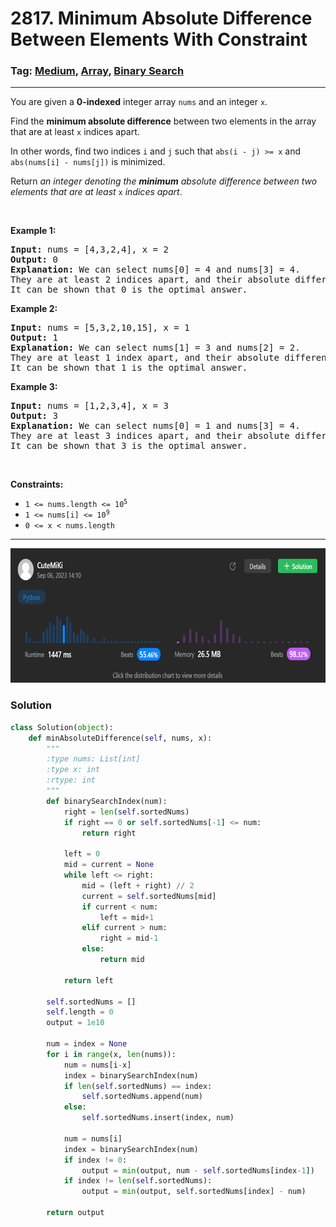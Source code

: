 # 2817. Minimum Absolute Difference Between Elements With Constraint
### Tag: [Medium](https://github.com/TheOnlyMiki/LeetCode-For-Fun/tree/main#medium-level), [Array](https://github.com/TheOnlyMiki/LeetCode-For-Fun/tree/main#array), [Binary Search](https://github.com/TheOnlyMiki/LeetCode-For-Fun/tree/main#binary-search)
---
<div class="px-5 pt-4"><div class="flex"></div><div class="xFUwe" data-track-load="description_content"><p>You are given a <strong>0-indexed</strong> integer array <code>nums</code> and an integer <code>x</code>.</p>

<p>Find the <strong>minimum absolute difference</strong> between two elements in the array that are at least <code>x</code> indices apart.</p>

<p>In other words, find two indices <code>i</code> and <code>j</code> such that <code>abs(i - j) &gt;= x</code> and <code>abs(nums[i] - nums[j])</code> is minimized.</p>

<p>Return<em> an integer denoting the <strong>minimum</strong> absolute difference between two elements that are at least</em> <code>x</code> <em>indices apart</em>.</p>

<p>&nbsp;</p>
<p><strong class="example">Example 1:</strong></p>

<pre><strong>Input:</strong> nums = [4,3,2,4], x = 2
<strong>Output:</strong> 0
<strong>Explanation:</strong> We can select nums[0] = 4 and nums[3] = 4. 
They are at least 2 indices apart, and their absolute difference is the minimum, 0. 
It can be shown that 0 is the optimal answer.
</pre>

<p><strong class="example">Example 2:</strong></p>

<pre><strong>Input:</strong> nums = [5,3,2,10,15], x = 1
<strong>Output:</strong> 1
<strong>Explanation:</strong> We can select nums[1] = 3 and nums[2] = 2.
They are at least 1 index apart, and their absolute difference is the minimum, 1.
It can be shown that 1 is the optimal answer.
</pre>

<p><strong class="example">Example 3:</strong></p>

<pre><strong>Input:</strong> nums = [1,2,3,4], x = 3
<strong>Output:</strong> 3
<strong>Explanation:</strong> We can select nums[0] = 1 and nums[3] = 4.
They are at least 3 indices apart, and their absolute difference is the minimum, 3.
It can be shown that 3 is the optimal answer.
</pre>

<p>&nbsp;</p>
<p><strong>Constraints:</strong></p>

<ul>
	<li><code>1 &lt;= nums.length &lt;= 10<sup>5</sup></code></li>
	<li><code>1 &lt;= nums[i] &lt;= 10<sup>9</sup></code></li>
	<li><code>0 &lt;= x &lt; nums.length</code></li>
</ul>
</div></div>

---
<img src="Submit.png" width="700" height="215" />

### Solution

```python
class Solution(object):
    def minAbsoluteDifference(self, nums, x):
        """
        :type nums: List[int]
        :type x: int
        :rtype: int
        """
        def binarySearchIndex(num):
            right = len(self.sortedNums)
            if right == 0 or self.sortedNums[-1] <= num:
                return right

            left = 0
            mid = current = None
            while left <= right:
                mid = (left + right) // 2
                current = self.sortedNums[mid]
                if current < num:
                    left = mid+1
                elif current > num:
                    right = mid-1
                else:
                    return mid

            return left

        self.sortedNums = []
        self.length = 0
        output = 1e10

        num = index = None
        for i in range(x, len(nums)):
            num = nums[i-x]
            index = binarySearchIndex(num)
            if len(self.sortedNums) == index:
                self.sortedNums.append(num)
            else:
                self.sortedNums.insert(index, num)

            num = nums[i]
            index = binarySearchIndex(num)
            if index != 0:
                output = min(output, num - self.sortedNums[index-1])
            if index != len(self.sortedNums):
                output = min(output, self.sortedNums[index] - num)
            
        return output
```
